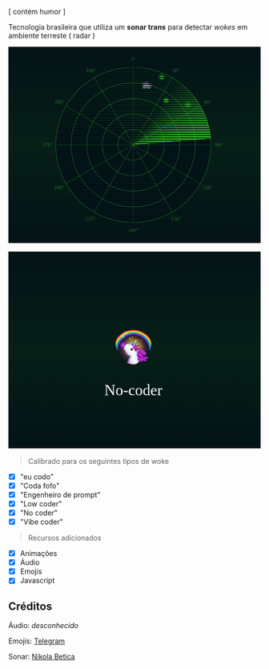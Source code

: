 [ contém humor ]

Tecnologia brasileira que utiliza um **sonar trans** para detectar *wokes* em ambiente terreste ( radar )

![sonar](https://github.com/jonathansilva/radar/blob/master/screenshots/screenshot-sonar.png?raw=true)

![woke](https://github.com/jonathansilva/radar/blob/master/screenshots/screenshot-woke.png?raw=true)

> Calibrado para os seguintes tipos de woke

- [X] "eu codo"
- [X] "Coda fofo"
- [X] "Engenheiro de prompt"
- [X] "Low coder"
- [X] "No coder"
- [X] "Vibe coder"

> Recursos adicionados

- [X] Animações
- [X] Áudio
- [X] Emojis
- [X] Javascript

## Créditos

Áudio: *desconhecido*

Emojis: [Telegram](https://telegram.org)

Sonar: [Nikola Betica](https://dev.to/nikolab/animated-sonar-screen-css-only-3p9f)
